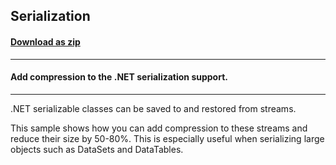 ## Serialization
#### [Download as zip](https://minhaskamal.github.io/DownGit/#/home?url=https://github.com/GrapeCity/ComponentOne-WinForms-Samples/tree/master/NetFramework\Zip\VB\Serialization)
____
#### Add compression to the .NET serialization support.
____
.NET serializable classes can be saved to and restored from streams. 

This sample shows how you can add compression to these streams and reduce their size by 50-80%. This is especially useful when serializing large objects such as DataSets and DataTables. 